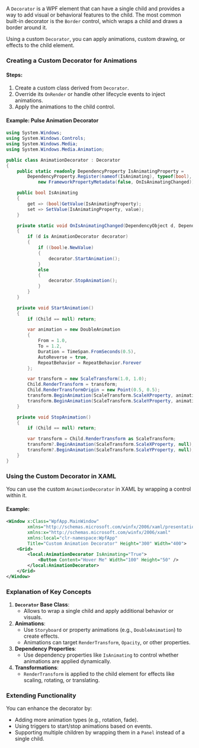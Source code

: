 A `Decorator` is a WPF element that can have a single child and provides a way to add visual or behavioral features to the child. The most common built-in decorator is the `Border` control, which wraps a child and draws a border around it.

Using a custom `Decorator`, you can apply animations, custom drawing, or effects to the child element.

### Creating a Custom Decorator for Animations

#### Steps:

1. Create a custom class derived from `Decorator`.
2. Override its `OnRender` or handle other lifecycle events to inject animations.
3. Apply the animations to the child control.

#### Example: Pulse Animation Decorator

```csharp
using System.Windows;
using System.Windows.Controls;
using System.Windows.Media;
using System.Windows.Media.Animation;

public class AnimationDecorator : Decorator
{
    public static readonly DependencyProperty IsAnimatingProperty =
        DependencyProperty.Register(nameof(IsAnimating), typeof(bool), typeof(AnimationDecorator),
            new FrameworkPropertyMetadata(false, OnIsAnimatingChanged));

    public bool IsAnimating
    {
        get => (bool)GetValue(IsAnimatingProperty);
        set => SetValue(IsAnimatingProperty, value);
    }

    private static void OnIsAnimatingChanged(DependencyObject d, DependencyPropertyChangedEventArgs e)
    {
        if (d is AnimationDecorator decorator)
        {
            if ((bool)e.NewValue)
            {
                decorator.StartAnimation();
            }
            else
            {
                decorator.StopAnimation();
            }
        }
    }

    private void StartAnimation()
    {
        if (Child == null) return;

        var animation = new DoubleAnimation
        {
            From = 1.0,
            To = 1.2,
            Duration = TimeSpan.FromSeconds(0.5),
            AutoReverse = true,
            RepeatBehavior = RepeatBehavior.Forever
        };

        var transform = new ScaleTransform(1.0, 1.0);
        Child.RenderTransform = transform;
        Child.RenderTransformOrigin = new Point(0.5, 0.5);
        transform.BeginAnimation(ScaleTransform.ScaleXProperty, animation);
        transform.BeginAnimation(ScaleTransform.ScaleYProperty, animation);
    }

    private void StopAnimation()
    {
        if (Child == null) return;

        var transform = Child.RenderTransform as ScaleTransform;
        transform?.BeginAnimation(ScaleTransform.ScaleXProperty, null);
        transform?.BeginAnimation(ScaleTransform.ScaleYProperty, null);
    }
}
```

### Using the Custom Decorator in XAML

You can use the custom `AnimationDecorator` in XAML by wrapping a control within it.

#### Example:

```xml
<Window x:Class="WpfApp.MainWindow"
        xmlns="http://schemas.microsoft.com/winfx/2006/xaml/presentation"
        xmlns:x="http://schemas.microsoft.com/winfx/2006/xaml"
        xmlns:local="clr-namespace:WpfApp"
        Title="Custom Animation Decorator" Height="300" Width="400">
    <Grid>
        <local:AnimationDecorator IsAnimating="True">
            <Button Content="Hover Me" Width="100" Height="50" />
        </local:AnimationDecorator>
    </Grid>
</Window>
```

### Explanation of Key Concepts

1. **`Decorator` Base Class**:
    - Allows to wrap a single child and apply additional behavior or visuals.
2. **Animations**:
    - Use `Storyboard` or property animations (e.g., `DoubleAnimation`) to create effects.
    - Animations can target `RenderTransform`, `Opacity`, or other properties.
3. **Dependency Properties**:
    - Use dependency properties like `IsAnimating` to control whether animations are applied dynamically.
4. **Transformations**:
    - `RenderTransform` is applied to the child element for effects like scaling, rotating, or translating.

### Extending Functionality

You can enhance the decorator by:

- Adding more animation types (e.g., rotation, fade).
- Using triggers to start/stop animations based on events.
- Supporting multiple children by wrapping them in a `Panel` instead of a single child.
